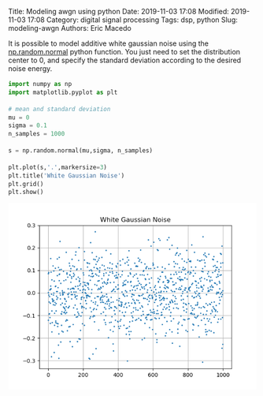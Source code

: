 Title: Modeling awgn using python
Date: 2019-11-03 17:08
Modified: 2019-11-03 17:08
Category: digital signal processing
Tags: dsp, python
Slug: modeling-awgn
Authors: Eric Macedo

It is possible to model additive white gaussian noise using the 
[np.random.normal](https://numpy.org/doc/stable/reference/random/generated/numpy.random.normal.html)
python function. You just need to set the distribution center to 0, and specify
the standard deviation according to the desired noise energy.


```python
import numpy as np
import matplotlib.pyplot as plt

# mean and standard deviation
mu = 0
sigma = 0.1
n_samples = 1000 

s = np.random.normal(mu,sigma, n_samples)

plt.plot(s,'.',markersize=3)
plt.title('White Gaussian Noise')
plt.grid()
plt.show()
```

![](images/modeling_awgn.png)
